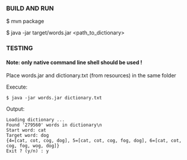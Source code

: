 ### BUILD AND RUN
$ mvn package

$ java -jar target/words.jar <path_to_dictionary>

### TESTING

#### Note: only native command line shell should be used !

Place words.jar and dictionary.txt (from resources) in the same folder<br/>

Execute:
```
$ java -jar words.jar dictionary.txt
```
Output:<br/>
```
Loading dictionary ...
Found '279560' words in dictionary\n
Start word: cat
Target word: dog
{4=[cat, cot, cog, dog], 5=[cat, cot, cog, fog, dog], 6=[cat, cot, cog, fog, wog, dog]}
Exit ? (y/n) : y
```

